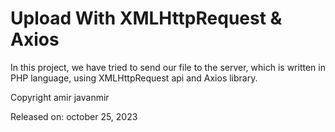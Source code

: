 # Upload With XMLHttpRequest & Axios
In this project, we have tried to send our file to the server, which is written in PHP language, using XMLHttpRequest api and Axios library.

Copyright amir javanmir

Released on: october 25, 2023
